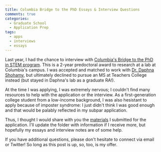 ```yaml
---
title: Columbia Bridge to the PhD Essays & Interview Questions
comments: true
categories: 
  - Graduate School
  - Application Prep
tags: 
  - apps
  - interviews
  - essays
---
```


Last year, I had the chance to interview with [Columbia's Bridge to the PhD in STEM program](https://bridgetophd.facultydiversity.columbia.edu/). This is a 2-year predoctoral award to research at a lab at Columbia's campus. I was accepted and matched to work with [Dr. Daphna Shohamy](https://shohamylab.zuckermaninstitute.columbia.edu/people/daphna-shohamy-phd), but ultimately declined to pursue an MS at Teachers College instead (but stayed in Daphna's lab as a graduate RA!). 

At the time I was applying, I was extremely nervous; I couldn't find many resources to help with the application or the interview. As a first-generation college student from a low-income background, I was also hesistant to apply because of imposter syndrome: I just didn't think I was good enough and that would be palably reflected in my subpar application. 

Thus, I thought I would share with you the [materials](https://drive.google.com/drive/folders/14GioiEMB66pVJKK5jswnrGK85ufLN48w?usp=sharing) I submitted for the application. I'll update the folder with information if I receive more, but hopefully my essays and interview notes are of some help. 

If you have additional questions, please don't hesitate to connect via email or Twitter! So long as this post is up, so, too, is my offer. 
